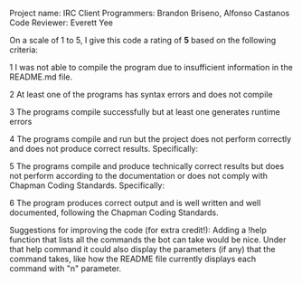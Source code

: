 Project name: IRC Client
Programmers: Brandon Briseno, Alfonso Castanos
Code Reviewer: Everett Yee

On a scale of 1 to 5, I give this code a rating of __5__ based on the following criteria:

1  I was not able to compile the program due to insufficient information in the README.md file.

2  At least one of the programs has syntax errors and does not compile

3  The programs compile successfully but at least one generates runtime errors

4  The programs compile and run but the project does not perform correctly and does not produce correct results.
Specifically:

5  The programs compile and produce technically correct results but does not perform according to the documentation or does not comply with Chapman Coding Standards.
Specifically:

6  The program produces correct output and is well written and well documented, following the Chapman Coding Standards.

Suggestions for improving the code (for extra credit!): Adding a !help function that lists all the commands the bot can take would be nice.
Under that help command it could also display the parameters (if any) that the command takes, like how the README file currently
displays each command with "n" parameter.
